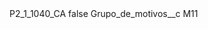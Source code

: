 <?xml version="1.0" encoding="UTF-8"?>
<CustomMetadata xmlns="http://soap.sforce.com/2006/04/metadata" xmlns:xsi="http://www.w3.org/2001/XMLSchema-instance" xmlns:xsd="http://www.w3.org/2001/XMLSchema">
    <label>P2_1_1040_CA</label>
    <protected>false</protected>
    <values>
        <field>Grupo_de_motivos__c</field>
        <value xsi:type="xsd:string">M11</value>
    </values>
</CustomMetadata>
